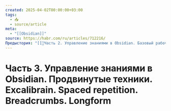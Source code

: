```yaml
---
created: 2025-04-02T00:00:00+03:00
tags:
  - 📥
  - source/article
meta:
  - "[[Obsidian]]"
source: https://habr.com/ru/articles/712216/
Предыстория: "[[📜Часть 2. Управление знаниями в Obsidian. Базовый рабочий процесс. Журнал. Источники и их библиотеки. Пример]]"
---
```


# Часть 3. Управление знаниями в Obsidian. Продвинутые техники. Excalibrain. Spaced repetition. Breadcrumbs. Longform